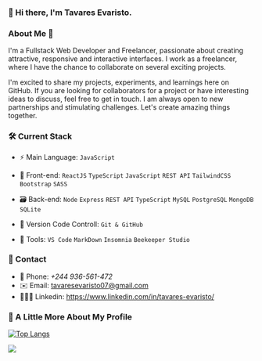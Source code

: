 ### 👋 Hi there, I'm Tavares Evaristo.

### About Me 🌟

I'm a Fullstack Web Developer and Freelancer, passionate about creating attractive, responsive and interactive interfaces. 
I work as a freelancer, where I have the chance to collaborate on several exciting projects.

I'm excited to share my projects, experiments, and learnings here on GitHub. If you are looking for collaborators for a project or have interesting ideas to discuss, feel free to get in touch. I am always open to new partnerships and stimulating challenges. Let's create amazing things together.


 ### 🛠 Current Stack 

 - ⚡️ Main Language: `JavaScript`
   
 - 🎨 Front-end: `ReactJS` `TypeScript` `JavaScript`  `REST API` `TailwindCSS` `Bootstrap` `SASS`
 
 - 🗃️ Back-end:  `Node` `Express` `REST API` `TypeScript` `MySQL` `PostgreSQL` `MongoDB` `SQLite`

 - 📄 Version Code Controll: `Git & GitHub`
   
 - 🔨 Tools: `VS Code` `MarkDown` `Insomnia` `Beekeeper Studio`

 ### 📱 Contact
 - 📱 Phone: *+244 936-561-472*
 - ✉️ Email: tavaresevaristo07@gmail.com
 - 👨🏼‍🦰 Linkedin: https://www.linkedin.com/in/tavares-evaristo/

 
   
### 🚀 A Little More About My Profile
   [![Top Langs](https://github-readme-stats.vercel.app/api/top-langs/?username=tavaresevaristo&layout=compact)](https://github.com/tavaresevaristo/github-readme-stats) 


  <picture>
<source 
  srcset="https://github-readme-stats.vercel.app/api?username=tavaresevaristo&show_icons=true&theme=dracula"
  media="(prefers-color-scheme: dark)"
/>
<source
  srcset="https://github-readme-stats.vercel.app/api?username=tavaresevaristo&show_icons=true"
  media="(prefers-color-scheme: light), (prefers-color-scheme: no-preference)"
/>
<img src="https://github-readme-stats.vercel.app/api?username=tavaresevaristo&show_icons=true" />
</picture>

